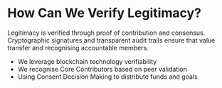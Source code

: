 # How Can We Verify Legitimacy?

Legitimacy is verified through proof of contribution and consensus. Cryptographic signatures and transparent audit trails ensure that value transfer and recognising accountable members.



* We leverage blockchain technology verifiability
* We recognise Core Contributors based on peer validation
* Using Consent Decision Making to distribute funds and goals
